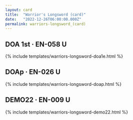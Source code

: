 ```yaml
---
layout: card
title:  "Warrior's Longsword (card)"
date:   "2022-12-26T06:00:00.000Z"
permalink: warriors-longsword_(card)
---
```


## DOA 1st &middot; EN-058 U

{% include templates/warriors-longsword-doa1e.html %}


## DOAp &middot; EN-026 U

{% include templates/warriors-longsword-doap.html %}


## DEMO22 &middot; EN-009 U

{% include templates/warriors-longsword-demo22.html %}
